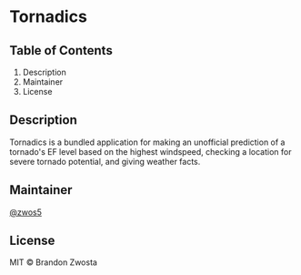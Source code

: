 # Tornadics

## Table of Contents
1. Description
2. Maintainer
3. License

## Description
Tornadics is a bundled application for making an unofficial prediction of a tornado's EF level based on the highest windspeed, checking a location for severe tornado potential, and giving weather facts. 

## Maintainer
[@zwos5](https://github.com/zwos5)

## License
MIT © Brandon Zwosta 
